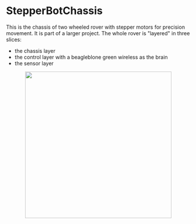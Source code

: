 # StepperBotChassis

This is the chassis of two wheeled rover with stepper motors for precision movement. It is part of a larger project. The whole rover is "layered" in three slices:
- the chassis layer
- the control layer with a beagleblone green wireless as the brain
- the sensor layer

<p align="center">
  <img src="./StepperBotChassis" width="400"/>
</p>
